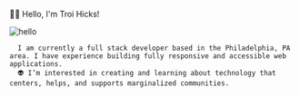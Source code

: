 
🤟🏾 Hello, I'm Troi Hicks!






![hello](https://user-images.githubusercontent.com/88952205/133462705-a38a0319-83ef-48e2-b2aa-3abdd743cfdc.gif)


              
      I am currently a full stack developer based in the Philadelphia, PA area. I have experience building fully responsive and accessible web applications.       
      👽 I’m interested in creating and learning about technology that centers, helps, and supports marginalized communities.



<!---
TroixHicks/TroixHicks is a ✨ special ✨ repository because its `README.md` (this file) appears on your GitHub profile.
You can click the Preview link to take a look at your changes.
--->
